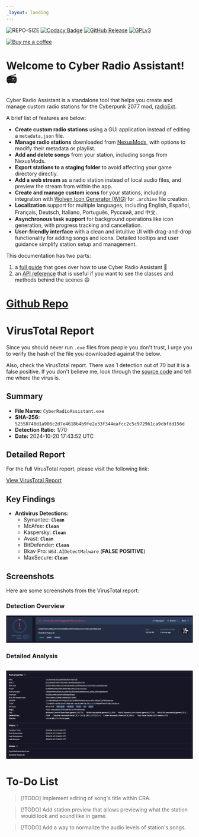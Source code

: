 ```yaml
---
_layout: landing
---
```


![REPO-SIZE](https://img.shields.io/github/repo-size/ethan-hann/CyberRadio-Assistant)
[![Codacy Badge](https://app.codacy.com/project/badge/Grade/210b2b0ad9a748a6a35e3f7048acdf95)](https://app.codacy.com/gh/ethan-hann/CyberRadio-Assistant/dashboard?utm_source=gh&utm_medium=referral&utm_content=&utm_campaign=Badge_grade)
[![GitHub Release](https://img.shields.io/github/v/release/ethan-hann/CyberRadio-Assistant?include_prereleases&display_name=release&style=flat)](https://github.com/ethan-hann/CyberRadio-Assistant/releases)
[![GPLv3](https://img.shields.io/static/v1.svg?label=📃%20License&message=GPL%20v3.0&color=informational)](https://choosealicense.com/licenses/gpl-3.0/)

[![Buy me a coffee](https://img.shields.io/static/v1.svg?label=Buy%20me%20a%20coffee&message=🥨&color=black&logo=buy%20me%20a%20coffee&logoColor=white&labelColor=6f4e37)](https://www.buymeacoffee.com/ethanhann) 

# Welcome to Cyber Radio Assistant! 📻

Cyber Radio Assistant is a standalone tool that helps you create and manage custom radio stations for the Cyberpunk 2077 mod, [radioExt](https://www.nexusmods.com/cyberpunk2077/mods/4591).

A brief list of features are below:

- **Create custom radio stations** using a GUI application instead of editing a `metadata.json` file.
- **Manage radio stations** downloaded from [NexusMods](https://www.nexusmods.com/cyberpunk2077/), with options to modify their metadata or playlist.
- **Add and delete songs** from your station, including songs from NexusMods.
- **Export stations to a staging folder** to avoid affecting your game directory directly.
- **Add a web stream** as a radio station instead of local audio files, and preview the stream from within the app.
- **Create and manage custom icons** for your stations, including integration with [Wolven Icon Generator (WIG)](https://github.com/ethan-hann/WolvenIconGenerator) for `.archive` file creation.
- **Localization** support for multiple languages, including English, Español, Français, Deutsch, Italiano, Português, Русский, and 中文.
- **Asynchronous task support** for background operations like icon generation, with progress tracking and cancellation.
- **User-friendly interface** with a clean and intuitive UI with drag-and-drop functionality for adding songs and icons. Detailed tooltips and user guidance simplify station setup and management.

This documentation has two parts:
1) a [full guide](docs/introduction.md) that goes over how to use Cyber Radio Assistant 📃
2) an [API reference](api/RadioExt_Helper.forms.yml) that is useful if you want to see the classes and methods behind the scenes 😄

# [Github Repo](https://github.com/ethan-hann/CyberRadio-Assistant)

# VirusTotal Report

Since you should never run `.exe` files from people you don't trust, I urge you to verify the hash of the file you downloaded against the below.

Also, check the VirusTotal report. There was 1 detection out of 70 but it is a false positive. If you don't believe me, look through the [source code](https://github.com/ethan-hann/CyberRadio-Assistant) and tell me where the virus is.

## Summary

- **File Name:** `CyberRadioAssistant.exe`
- **SHA-256:** 
`52558740d1a906c2d7e4618b4b9fe2e33f344eafcc2c5c972961ca9cbfdd156d`
- **Detection Ratio:** 1/70
- **Date:** 2024-10-20 17:43:52 UTC

## Detailed Report

For the full VirusTotal report, please visit the following link:

[View VirusTotal Report](https://www.virustotal.com/gui/file/52558740d1a906c2d7e4618b4b9fe2e33f344eafcc2c5c972961ca9cbfdd156d/detection)

## Key Findings

- **Antivirus Detections:** 
  - Symantec: **`Clean`**
  - McAfee: **`Clean`**
  - Kaspersky: **`Clean`**
  - Avast: **`Clean`**
  - BitDefender: **`Clean`**
  - Bkav Pro: `W64.AIDetectMalware` (**FALSE POSITIVE**)
  - MaxSecure: **`Clean`**

## Screenshots

Here are some screenshots from the VirusTotal report:

### Detection Overview
![vt_detection_overview](images/vt_detection_overview.png)

### Detailed Analysis
![vt_detailed_overview](images/vt_detailed_overview.png)
---
# To-Do List

> [!TODO]
> Implement editing of song's title within CRA.

> [!TODO]
> Add station preview that allows previewing what the station would look and sound like in game.

> [!TODO]
> Add a way to normalize the audio levels of station's songs.